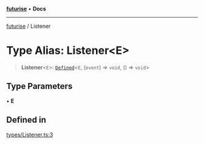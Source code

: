 [**futurise**](../README.md) • **Docs**

***

[futurise](../README.md) / Listener

# Type Alias: Listener\<E\>

> **Listener**\<`E`\>: [`Defined`](Defined.md)\<`E`, (`event`) => `void`, () => `void`\>

## Type Parameters

• **E**

## Defined in

[types/Listener.ts:3](https://github.com/nevoland/futurise/blob/8ffbf603501f9c1e62e0006561015802889e0a88/lib/types/Listener.ts#L3)
